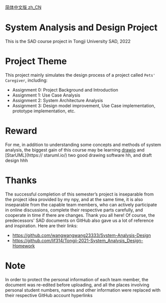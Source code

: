 [简体中文版 zh_CN](README_zh_cn.md)
# System Analysis and Design Project
This is the SAD course project in Tongji University SAD, 2022

# Project Theme
This project mainly simulates the design process of a project called `Pets' Caregiver`, including:
- Assignment 0: Project Background and Introduction
- Assignment 1: Use Case Analysis
- Assignment 2: System Architecture Analysis
- Assignment 3: Design model improvement, Use Case implementation, prototype implementation, etc.

# Reward
For me, in addition to understanding some concepts and methods of system analysis, the biggest gain of this course may be learning [drawio](https://draw.io/) and [StarUML](https:// staruml.io/) two good drawing software hh, and draft design hhh

# Thanks
The successful completion of this semester’s project is inseparable from the project idea provided by my npy, and at the same time, it is also inseparable from the capable team members, who can actively participate in online discussions, complete their respective parts carefully, and cooperate in time if there are changes. Thank you all here!
Of course, the predecessors' SAD documents on GitHub also gave us a lot of reference and inspiration. Here are their links:
- https://github.com/wangwangwang23333/System-Analysis-Design
- https://github.com/lif314/Tongji-2021-System_Analysis_Design-Homework

# Note
In order to protect the personal information of each team member, the document was re-edited before uploading, and all the places involving personal student numbers, names and other information were replaced with their respective GitHub account hyperlinks